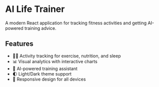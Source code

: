 # AI Life Trainer

A modern React application for tracking fitness activities and getting AI-powered training advice.

## Features

- 🏋️‍♂️ Activity tracking for exercise, nutrition, and sleep
- 📊 Visual analytics with interactive charts
- 🤖 AI-powered training assistant
- 🌓 Light/Dark theme support
- 📱 Responsive design for all devices